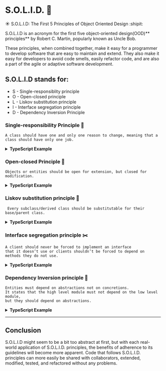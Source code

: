# S.O.L.I.D. :see_no_evil:
:sunny: S.O.L.I.D: The First 5 Principles of Object Oriented Design :shipit:

S.O.L.I.D is an acronym for the first five object-oriented design(OOD)** principles** by Robert C. Martin, popularly known as Uncle Bob.

These principles, when combined together, make it easy for a programmer to develop software that are easy to maintain and extend.
They also make it easy for developers to avoid code smells, easily refactor code, and are also a part of the agile or adaptive software development.


## S.O.L.I.D stands for:

- S - Single-responsiblity principle
- O - Open-closed principle
- L - Liskov substitution principle
- I - Interface segregation principle
- D - Dependency Inversion Principle


### Single-responsibility Principle :cactus:
```
A class should have one and only one reason to change, meaning that a class should have only one job.
```
<details><summary><b>TypeScript Example</b></summary>
<p>
    
```ts
// A class should have one and only one reason to change,
// meaning that a class should have only one job.

class Circle {
    constructor(public radius: number) {
    }
}

class Rectangle {
    constructor(public length: number) {
    }
}

class AreaCalculator {
    constructor(public shapes: any[]) {
    }
    sum() {
        // logic to sum the areas
        return 9;
    }

    // wrong, should be in separate class
    // output() {
    //     return `Sum of the areas of provided shaper: ${this.sum()}`
    // }
}

class SumCalculatorOutputter {
    constructor(public areas: AreaCalculator) {
    }

    outputStr() {
        console.log(`Sum of the areas: ${this.areas.sum()}`)
    }

    outPutJSON() {
        console.log(JSON.stringify(`Sum of the areas JSON: ${this.areas.sum()}`))
    }
}

const areas = new AreaCalculator([new Circle(5), new Rectangle(7)]);
const output = new SumCalculatorOutputter(areas);
```
</p>
</details>

### Open-closed Principle :wrench:
```
Objects or entities should be open for extension, but closed for modification.
```
<details><summary><b>TypeScript Example</b></summary>
<p>
    
```ts
interface ShapeInterface {
    area(): number
}

class Square implements ShapeInterface {
    constructor(public length: number) {
    }
    area() {
        return Math.pow(this.length,2)
    }
}

class Circle implements ShapeInterface {
    constructor(public radius: number) {
    }
    area() {
        return Math.PI * Math.pow(this.radius,2)
    }
}

function sum(arr: ShapeInterface[]) {
   let sum = 0;
    for (const arrElement of arr) {
        sum += arrElement.area();

        // wrong, each class should have their own method to calculate area,
        // and be extended from interface
        //
        // if(arrElement instanceof Circle) {
        //     sum += Math.PI * Math.pow(arrElement.radius,2)
        // } else if (arrElement instanceof Square) {
        //     Math.pow(arrElement.length,2)
        // }
    }

    return sum;
}
```
</p>
</details>

### Liskov substitution principle :couple_with_heart:
```
 Every subclass/derived class should be substitutable for their base/parent class.
```
<details><summary><b>TypeScript Example</b></summary>
<p>
    
```ts
// every subclass/derived class should be substitutable for their base/parent class.

class Circle {
    constructor(public radius: number) {
    }
}

class Rectangle {
    constructor(public length: number) {
    }
}

class AreaCalculator {
    constructor(public shapes: any[]) {
    }
    sum() {
        // logic to sum the areas
        return 9;
    }

    // wrong, should be in separate class
    // output() {
    //     return `Sum of the areas of provided shaper: ${this.sum()}`
    // }
}

class SumCalculatorOutputter {
    constructor(public areas: AreaCalculator) {
    }

    outputStr() {
        console.log(`Sum of the areas: ${this.areas.sum()}`)
    }

    outPutJSON() {
        console.log(JSON.stringify(`Sum of the areas JSON: ${this.areas.sum()}`))
    }
}

class VolumeCalculator extends AreaCalculator {
    constructor(public shapes: any[]) {
        super(shapes);
    }

    sum() {
        // logic to calculate volumes and return array
        // wrong, can not return array as the output of parent and child should be same
        // return [1,2,3]

        return 25
    }
}

const areas = new AreaCalculator([new Circle(5), new Rectangle(7)]);
const volumes = new VolumeCalculator([new Circle(5), new Rectangle(7)])

const output = new SumCalculatorOutputter(areas);
const output2 = new SumCalculatorOutputter(volumes);

output.outputStr();
output2.outPutJSON();
```
</p>
</details>

### Interface segregation principle :scissors:
```
A client should never be forced to implement an interface
that it doesn’t use or clients shouldn’t be forced to depend on methods they do not use.
```
<details><summary><b>TypeScript Example</b></summary>
<p>
    
```ts
// A client should never be forced to implement an interface that it doesn’t use or
// clients shouldn’t be forced to depend on methods they do not use.

interface ShapeInterface {
    area();

    // wrong, should be in new interface, we do not use method in every class
    // volume();
}

interface SolidShapeInterface {
    volume();
}

class Square implements ShapeInterface {
    area() {
        console.log('SQUARE AREA')
    }
}

class Cuboid implements ShapeInterface, SolidShapeInterface {
    area() {
        console.log('CUBOID AREA')
    }

    volume() {
        console.log('CUBOID VOLUME')
    }
}
```
</p>
</details>

### Dependency Inversion principle :key:
```
Entities must depend on abstractions not on concretions.
It states that the high level module must not depend on the low level module,
but they should depend on abstractions.
```
<details><summary><b>TypeScript Example</b></summary>
<p>
    
```ts
// Entities must depend on abstractions not on concretions.
// It states that the high level module must not depend on the low level module,
// but they should depend on abstractions.

// Depend on Abstraction not on concretions

interface DBConnectionInterface {
    connect();
}

class MySQLConnection implements DBConnectionInterface {
    connect() {
        return 'Database connection';
    }
}

class MongoDBConnection implements DBConnectionInterface {
    connect() {
        return 'MONGO DB connection';
    }
}

class PasswordReminder {
    constructor(public dbConnection: DBConnectionInterface) {
    }
}

const pass1 = new PasswordReminder(new MySQLConnection());
const pass2 = new PasswordReminder(new MongoDBConnection());

console.log(pass1.dbConnection.connect());
console.log(pass2.dbConnection.connect());
```
</p>
</details>

<hr/>

## Conclusion

S.O.L.I.D might seem to be a bit too abstract at first,
but with each real-world application of S.O.L.I.D. principles,
the benefits of adherence to its guidelines will become more apparent.
Code that follows S.O.L.I.D. principles can more easily be shared
with collaborators, extended, modified, tested, and refactored without any problems.
